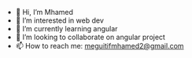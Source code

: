 - 👋 Hi, I’m Mhamed
- 👀 I’m interested in web dev 
- 🌱 I’m currently learning angular 
- 💞️ I’m looking to collaborate on angular project 
- 📫 How to reach me: meguitifmhamed2@gmail.com

<!---
mhamedmeguitif3/mhamedmeguitif3 is a ✨ special ✨ repository because its `README.md` (this file) appears on your GitHub profile.
You can click the Preview link to take a look at your changes.
--->
